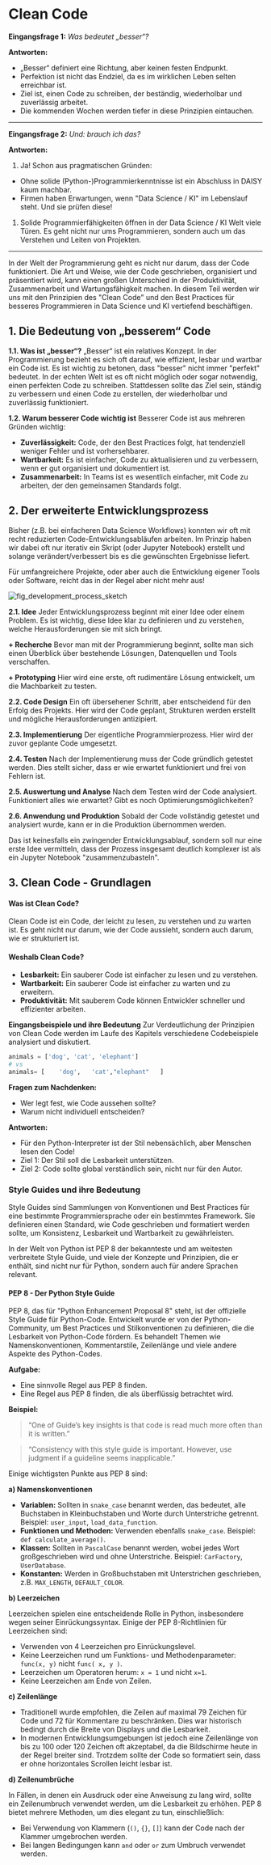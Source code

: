 # Clean Code

**Eingangsfrage 1:**
*Was bedeutet „besser“?*

**Antworten:**

- „Besser“ definiert eine Richtung, aber keinen festen Endpunkt.
- Perfektion ist nicht das Endziel, da es im wirklichen Leben selten erreichbar ist.
- Ziel ist, einen Code zu schreiben, der beständig, wiederholbar und zuverlässig arbeitet.
- Die kommenden Wochen werden tiefer in diese Prinzipien eintauchen.

------

**Eingangsfrage 2:**
*Und: brauch ich das?*

**Antworten:**

1. Ja! Schon aus pragmatischen Gründen:

- Ohne solide (Python-)Programmierkenntnisse ist ein Abschluss in DAISY kaum machbar.
- Firmen haben Erwartungen, wenn "Data Science / KI" im Lebenslauf steht. Und sie prüfen diese!

1. Solide Programmierfähigkeiten öffnen in der Data Science / KI Welt viele Türen. Es geht nicht nur ums Programmieren, sondern auch um das Verstehen und Leiten von Projekten.

------

In der Welt der Programmierung geht es nicht nur darum, dass der Code funktioniert. Die Art und Weise, wie der Code geschrieben, organisiert und präsentiert wird, kann einen großen Unterschied in der Produktivität, Zusammenarbeit und Wartungsfähigkeit machen. In diesem Teil werden wir uns mit den Prinzipien des "Clean Code" und den Best Practices für besseres Programmieren in Data Science und KI vertiefend beschäftigen.

## **1. Die Bedeutung von „besserem“ Code**

**1.1. Was ist „besser“?**
„Besser“ ist ein relatives Konzept. In der Programmierung bezieht es sich oft darauf, wie effizient, lesbar und wartbar ein Code ist. Es ist wichtig zu betonen, dass "besser" nicht immer "perfekt" bedeutet. In der echten Welt ist es oft nicht möglich oder sogar notwendig, einen perfekten Code zu schreiben. Stattdessen sollte das Ziel sein, ständig zu verbessern und einen Code zu erstellen, der wiederholbar und zuverlässig funktioniert.

**1.2. Warum besserer Code wichtig ist**
Besserer Code ist aus mehreren Gründen wichtig:

- **Zuverlässigkeit:** Code, der den Best Practices folgt, hat tendenziell weniger Fehler und ist vorhersehbarer.
- **Wartbarkeit:** Es ist einfacher, Code zu aktualisieren und zu verbessern, wenn er gut organisiert und dokumentiert ist.
- **Zusammenarbeit:** In Teams ist es wesentlich einfacher, mit Code zu arbeiten, der den gemeinsamen Standards folgt.

## **2. Der erweiterte Entwicklungsprozess**

Bisher (z.B. bei einfacheren Data Science Workflows) konnten wir oft mit recht reduzierten Code-Entwicklungsabläufen arbeiten. Im Prinzip haben wir dabei oft nur iterativ ein Skript (oder Jupyter Notebook) erstellt und solange verändert/verbessert bis es die gewünschten Ergebnisse liefert.

Für umfangreichere Projekte, oder aber auch die Entwicklung eigener Tools oder Software, reicht das in der Regel aber nicht mehr aus!

![fig_development_process_sketch](../images/fig_development_process_sketch.png)

**2.1. Idee**
Jeder Entwicklungsprozess beginnt mit einer Idee oder einem Problem. Es ist wichtig, diese Idee klar zu definieren und zu verstehen, welche Herausforderungen sie mit sich bringt.

**+ Recherche**
Bevor man mit der Programmierung beginnt, sollte man sich einen Überblick über bestehende Lösungen, Datenquellen und Tools verschaffen.

**+ Prototyping**
Hier wird eine erste, oft rudimentäre Lösung entwickelt, um die Machbarkeit zu testen.

**2.2. Code Design**
Ein oft übersehener Schritt, aber entscheidend für den Erfolg des Projekts. Hier wird der Code geplant, Strukturen werden erstellt und mögliche Herausforderungen antizipiert.

**2.3. Implementierung**
Der eigentliche Programmierprozess. Hier wird der zuvor geplante Code umgesetzt.

**2.4. Testen**
Nach der Implementierung muss der Code gründlich getestet werden. Dies stellt sicher, dass er wie erwartet funktioniert und frei von Fehlern ist.

**2.5. Auswertung und Analyse**
Nach dem Testen wird der Code analysiert. Funktioniert alles wie erwartet? Gibt es noch Optimierungsmöglichkeiten?

**2.6. Anwendung und Produktion**
Sobald der Code vollständig getestet und analysiert wurde, kann er in die Produktion übernommen werden.

Das ist keinesfalls ein zwingender Entwicklungsablauf, sondern soll nur eine erste Idee vermitteln, dass der Prozess insgesamt deutlich komplexer ist als ein Jupyter Notebook "zusammenzubasteln".

## **3. Clean Code - Grundlagen**

#### Was ist Clean Code?
Clean Code ist ein Code, der leicht zu lesen, zu verstehen und zu warten ist. Es geht nicht nur darum, wie der Code aussieht, sondern auch darum, wie er strukturiert ist.

#### Weshalb Clean Code?

- **Lesbarkeit:** Ein sauberer Code ist einfacher zu lesen und zu verstehen.
- **Wartbarkeit:** Ein sauberer Code ist einfacher zu warten und zu erweitern.
- **Produktivität:** Mit sauberem Code können Entwickler schneller und effizienter arbeiten.

**Eingangsbeispiele und ihre Bedeutung**
Zur Verdeutlichung der Prinzipien von Clean Code werden im Laufe des Kapitels verschiedene Codebeispiele analysiert und diskutiert.

```python
animals = ['dog', 'cat', 'elephant']
# vs
animals= [    'dog',   'cat',"elephant"   ]
```

**Fragen zum Nachdenken:**

- Wer legt fest, wie Code aussehen sollte?
- Warum nicht individuell entscheiden?

**Antworten:**

- Für den Python-Interpreter ist der Stil nebensächlich, aber Menschen lesen den Code!
- Ziel 1: Der Stil soll die Lesbarkeit unterstützen.
- Ziel 2: Code sollte global verständlich sein, nicht nur für den Autor.

### **Style Guides und ihre Bedeutung**

Style Guides sind Sammlungen von Konventionen und Best Practices für eine bestimmte Programmiersprache oder ein bestimmtes Framework. Sie definieren einen Standard, wie Code geschrieben und formatiert werden sollte, um Konsistenz, Lesbarkeit und Wartbarkeit zu gewährleisten.

In der Welt von Python ist PEP 8 der bekannteste und am weitesten verbreitete Style Guide, und viele der Konzepte und Prinzipien, die er enthält, sind nicht nur für Python, sondern auch für andere Sprachen relevant.

#### PEP 8 - Der Python Style Guide
PEP 8, das für "Python Enhancement Proposal 8" steht, ist der offizielle Style Guide für Python-Code. Entwickelt wurde er von der Python-Community, um Best Practices und Stilkonventionen zu definieren, die die Lesbarkeit von Python-Code fördern. Es behandelt Themen wie  Namenskonventionen, Kommentarstile, Zeilenlänge und viele andere Aspekte des Python-Codes.

**Aufgabe:**

- Eine sinnvolle Regel aus PEP 8 finden.
- Eine Regel aus PEP 8 finden, die als überflüssig betrachtet wird.

**Beispiel:**

> “One of Guide’s key insights is that code is read much more often than it is written.”

> “Consistency with this style guide is important. However, use judgment if a guideline seems inapplicable.”



Einige wichtigsten Punkte aus PEP 8 sind:

**a) Namenskonventionen**

- **Variablen:** Sollten in `snake_case` benannt werden, das bedeutet, alle Buchstaben in Kleinbuchstaben und Worte durch Unterstriche getrennt. Beispiel: `user_input`, `load_data_function`.
- **Funktionen und Methoden:** Verwenden ebenfalls `snake_case`. Beispiel: `def calculate_average()`.
- **Klassen:** Sollten in `PascalCase` benannt werden, wobei jedes Wort großgeschrieben wird und ohne Unterstriche. Beispiel: `CarFactory`, `UserDatabase`.
- **Konstanten:** Werden in Großbuchstaben mit Unterstrichen geschrieben, z.B. `MAX_LENGTH`, `DEFAULT_COLOR`.

**b) Leerzeichen**

Leerzeichen spielen eine entscheidende Rolle in Python, insbesondere wegen seiner Einrückungssyntax. Einige der PEP 8-Richtlinien für Leerzeichen sind:

- Verwenden von 4 Leerzeichen pro Einrückungslevel.
- Keine Leerzeichen rund um Funktions- und Methodenparameter: `func(x, y)` nicht `func( x, y )`.
- Leerzeichen um Operatoren herum: `x = 1` und nicht `x=1`.
- Keine Leerzeichen am Ende von Zeilen.

**c) Zeilenlänge**

- Traditionell wurde empfohlen, die Zeilen auf maximal 79 Zeichen für Code und 72 für Kommentare zu beschränken. Dies war historisch bedingt durch die Breite von Displays und die Lesbarkeit.
- In modernen Entwicklungsumgebungen ist jedoch eine Zeilenlänge von bis zu 100 oder 120 Zeichen oft akzeptabel, da die Bildschirme heute in der Regel breiter sind. Trotzdem sollte der Code so formatiert sein, dass er ohne horizontales Scrollen leicht lesbar ist.

**d) Zeilenumbrüche**

In Fällen, in denen ein Ausdruck oder eine Anweisung zu lang wird, sollte ein Zeilenumbruch verwendet werden, um die Lesbarkeit zu erhöhen. PEP 8 bietet mehrere Methoden, um dies elegant zu tun, einschließlich:

- Bei Verwendung von Klammern (`()`, `{}`, `[]`) kann der Code nach der Klammer umgebrochen werden.
- Bei langen Bedingungen kann `and` oder `or` zum Umbruch verwendet werden.
